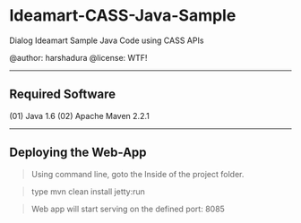 Ideamart-CASS-Java-Sample
=========================

Dialog Ideamart Sample Java Code using CASS APIs

@author: harshadura
@license: WTF!

---------------------------
Required Software
---------------------------

(01)    Java 1.6
(02)    Apache Maven 2.2.1

---------------------------
Deploying the Web-App
---------------------------

>   Using command line, goto the Inside of the project folder.

>   type
        mvn clean install jetty:run

>   Web app will start serving on the defined port: 8085



